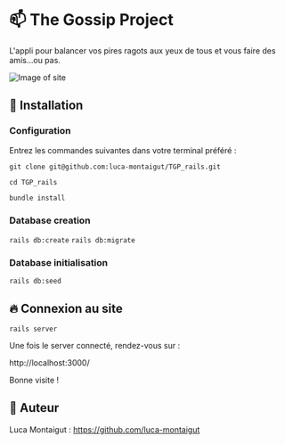 # 📫 The Gossip Project

L'appli pour balancer vos pires ragots aux yeux de tous et vous faire des amis...ou pas.

![Image of site](https://i.imgur.com/aSEio5G.png)

## :wrench: Installation 

### Configuration
Entrez les commandes suivantes dans votre terminal préféré :

`git clone git@github.com:luca-montaigut/TGP_rails.git`

`cd TGP_rails`

`bundle install`

### Database creation

`rails db:create`
`rails db:migrate`

### Database initialisation

`rails db:seed`

## 🔥 Connexion au site

`rails server`

Une fois le server connecté, rendez-vous sur :

http://localhost:3000/

Bonne visite !

## 🐰 Auteur
Luca Montaigut : https://github.com/luca-montaigut

